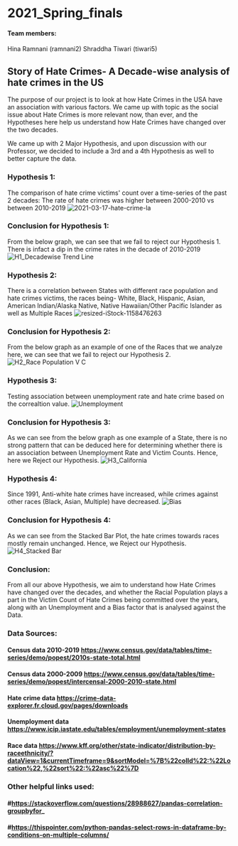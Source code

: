 # 2021_Spring_finals

#### Team members: 
Hina Ramnani (ramnani2)
Shraddha Tiwari (tiwari5)   

## Story of Hate Crimes- A Decade-wise analysis of hate crimes in the US

The purpose of our project is to look at how Hate Crimes in the USA have an association with various factors.
We came up with topic as the social issue about Hate Crimes is more relevant now, than ever, and the Hypotheses here help us understand how Hate Crimes have changed over the two decades.

We came up with 2 Major Hypothesis, and upon discussion with our Professor, we decided to include a 3rd and a 4th Hypothesis as well to better capture the data.

### Hypothesis 1:
The comparison of hate crime victims' count over a time-series of the past 2 decades:
The rate of hate crimes was higher between 2000-2010 vs between 2010-2019
![2021-03-17-hate-crime-la](https://user-images.githubusercontent.com/77983281/116895024-5c143780-abf8-11eb-826d-e907408220e3.jpeg)

### Conclusion for Hypothesis 1:
From the below graph, we can see that we fail to reject our Hypothesis 1. There is infact a dip in the crime rates in the decade of 2010-2019
![H1_Decadewise Trend Line](https://user-images.githubusercontent.com/77983353/117675993-bc642580-b172-11eb-980e-938f4b52896d.png)


### Hypothesis 2:
There is a correlation between States with different race population and hate crimes victims, the races being- White, Black, Hispanic, Asian, American Indian/Alaska Native, Native Hawaiian/Other Pacific Islander as well as Multiple Races
![resized-iStock-1158476263](https://user-images.githubusercontent.com/77983281/116894833-22dbc780-abf8-11eb-9041-fdb7a5fd6d8a.jpg)

### Conclusion for Hypothesis 2:
From the below graph as an example of one of the Races that we analyze here, we can see that we fail to reject our Hypothesis 2.
![H2_Race Population V C](https://user-images.githubusercontent.com/77983353/117677072-bf134a80-b173-11eb-9781-deacce35f8e2.png)



### Hypothesis 3:
Testing association between unemployment rate and hate crime based on the correaltion value.
![Unemployment](https://user-images.githubusercontent.com/77983281/116894968-4868d100-abf8-11eb-98fc-ba856b2c8100.jpg)

### Conclusion for Hypothesis 3:
As we can see from the below graph as one example of a State, there is no strong pattern that can be deduced here for determining whether there is an association between Unemployment Rate and Victim Counts. Hence, here we Reject our Hypothesis.
![H3_California](https://user-images.githubusercontent.com/77983353/117677709-524c8000-b174-11eb-92f2-182999a6cb9b.png)



### Hypothesis 4:
Since 1991, Anti-white hate crimes have increased, while crimes against other races (Black, Asian, Multiple) have decreased.
![Bias](https://user-images.githubusercontent.com/77983353/117680118-7e690080-b176-11eb-9331-eec8ad8a258a.jpg)


### Conclusion for Hypothesis 4:
As we can see from the Stacked Bar Plot, the hate crimes towards races mostly remain unchanged. Hence, we Reject our Hypothesis.
![H4_Stacked Bar](https://user-images.githubusercontent.com/77983353/117679205-adcb3d80-b175-11eb-965f-bcbc417e1796.png)


### Conclusion:
From all our above Hypothesis, we aim to understand how Hate Crimes have changed over the decades, and whether the Racial Population plays a part in the Victim Count of Hate Crimes being committed over the years, along with an Unemployment and a Bias factor that is analysed against the Data.


### Data Sources:
#### Census data 2010-2019 https://www.census.gov/data/tables/time-series/demo/popest/2010s-state-total.html
#### Census data 2000-2009 https://www.census.gov/data/tables/time-series/demo/popest/intercensal-2000-2010-state.html
#### Hate crime data https://crime-data-explorer.fr.cloud.gov/pages/downloads
#### Unemployment data https://www.icip.iastate.edu/tables/employment/unemployment-states
#### Race data https://www.kff.org/other/state-indicator/distribution-by-raceethnicity/?dataView=1&currentTimeframe=9&sortModel=%7B%22colId%22:%22Location%22,%22sort%22:%22asc%22%7D


### Other helpful links used:
#### #https://stackoverflow.com/questions/28988627/pandas-correlation-groupbyfor_
#### #https://thispointer.com/python-pandas-select-rows-in-dataframe-by-conditions-on-multiple-columns/
